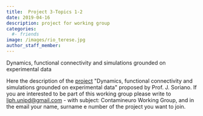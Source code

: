 ```yaml
---
title:  Project 3-Topics 1-2
date: 2019-04-16
description: project for working group
categories:
  #- friends
image: /images/rio_terese.jpg
author_staff_member:
---
```


Dynamics, functional connectivity and simulations grounded on experimental data

Here the description of the [project](../../../../files/Project_Soriano.pdf) "Dynamics, functional connectivity and simulations grounded on experimental data" proposed by Prof. J. Soriano. If you are interested to be part of this working group please write to liph.unipd@gmail.com - with subject: Contamineuro Working Group, 
and in the email your name, surname e number of the project you want to join.
